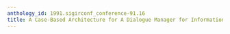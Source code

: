 ```yaml
---
anthology_id: 1991.sigirconf_conference-91.16
title: A Case-Based Architecture for A Dialogue Manager for Information Seeking
---
```

